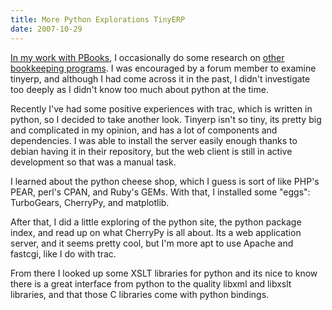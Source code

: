 ```yaml
---
title: More Python Explorations TinyERP
date: 2007-10-29
---
```

<a href="http://www.docunext.com/2007/10/29/more-python-explorations-tinyerp/">

In my work with <a href="http://www.pbooks.org/">PBooks</a>, I occasionally do some research on <a href="http://www.pbooks.org/blog/open-source-accounting/">other bookkeeping programs</a>. I was encouraged by a forum member to examine tinyerp, and although I had come across it in the past, I didn't investigate too deeply as I didn't know too much about python at the time.

Recently I've had some positive experiences with trac, which is written in python, so I decided to take another look. Tinyerp isn't so tiny, its pretty big and complicated in my opinion, and has a lot of components and dependencies. I was able to install the server easily enough thanks to debian having it in their repository, but the web client is still in active development so that was a manual task.

I learned about the python cheese shop, which I guess is sort of like PHP's PEAR, perl's CPAN, and Ruby's GEMs. With that, I installed some "eggs": TurboGears, CherryPy, and matplotlib.

After that, I did a little exploring of the python site, the python package index, and read up on what CherryPy is all about. Its a web application server, and it seems pretty cool, but I'm more apt to use Apache and fastcgi, like I do with trac.

From there I looked up some XSLT libraries for python and its nice to know there is a great interface from python to the quality libxml and libxslt libraries, and that those C libraries come with python bindings.

